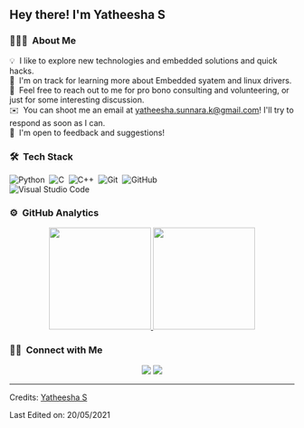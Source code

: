 
<h2>Hey there! I'm Yatheesha S</h2>
<!-- ## 👋 &nbsp;Hey there! I'm Yatheesha -->

### 👨🏻‍💻 &nbsp;About Me

💡 &nbsp;I like to explore new technologies and embedded solutions and quick hacks.\
🌱 &nbsp;I'm on track for learning more about Embedded syatem and linux drivers.\
💬 &nbsp;Feel free to reach out to me for pro bono consulting and volunteering, or just for some interesting discussion.\
✉️ &nbsp;You can shoot me an email at yatheesha.sunnara.k@gmail.com! I'll try to respond as soon as I can.\
📄 &nbsp;I'm open to feedback and suggestions!


### 🛠 &nbsp;Tech Stack

![Python](https://img.shields.io/badge/-Python-05122A?style=flat&logo=python)&nbsp;
![C](https://img.shields.io/badge/-C-05122A?style=flat&logo=C&logoColor=A8B9CC)&nbsp;
![C++](https://img.shields.io/badge/-C++-05122A?style=flat&logo=C%2B%2B&logoColor=00599C)&nbsp;
![Git](https://img.shields.io/badge/-Git-05122A?style=flat&logo=git)&nbsp;
![GitHub](https://img.shields.io/badge/-GitHub-05122A?style=flat&logo=github)&nbsp;\
![Visual Studio Code](https://img.shields.io/badge/-Visual%20Studio%20Code-05122A?style=flat&logo=visual-studio-code&logoColor=007ACC)&nbsp;

### ⚙️ &nbsp;GitHub Analytics

<p align="center">
<a href="https://github.com/Yatheesha1">
  <img height="180em" src="https://github-readme-stats-eight-theta.vercel.app/api?username=Yatheesha1&show_icons=true&theme=algolia&include_all_commits=true&count_private=true"/>
  <img height="180em" src="https://github-readme-stats-eight-theta.vercel.app/api/top-langs/?username=Yatheesha1&layout=compact&langs_count=8&theme=algolia"/>
</a>
</p>

### 🤝🏻 &nbsp;Connect with Me

<p align="center">
<a href="https://www.linkedin.com/in/yatheesha1"><img src="https://codetwocdn.azureedge.net/images/mail-signatures/v2020/share-icon-ln.png?style=flat&logo=Linkedin&logoColor=white"/></a>
<a href="https://twitter.com/yatheeshas11"><img src="https://codetwocdn.azureedge.net/images/mail-signatures/v2020/share-icon-tt.png?style=flat&logo=Linkedin&logoColor=white"/></a>

-----
Credits: [Yatheesha S](https://github.com/Yatheesha1)

Last Edited on: 20/05/2021
